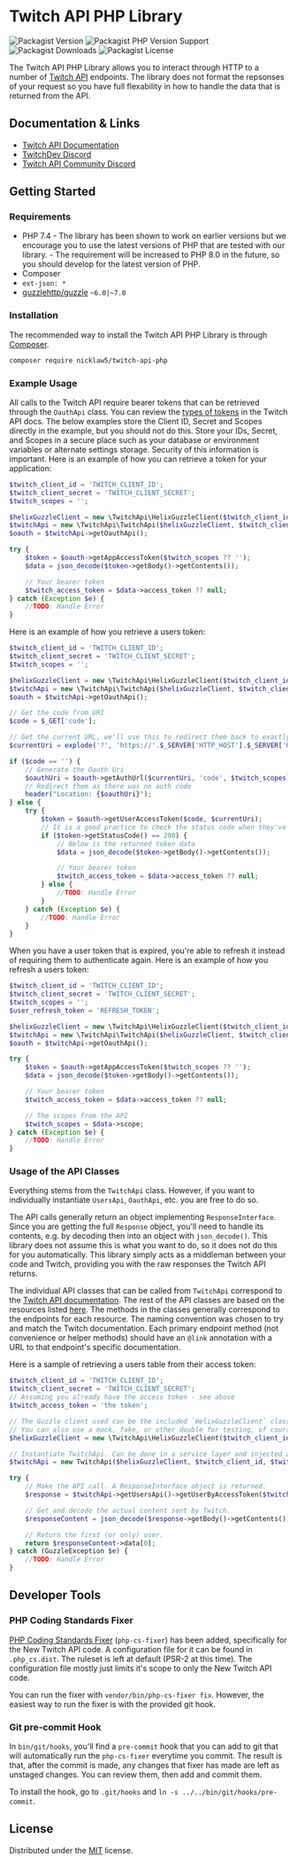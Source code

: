 # Twitch API PHP Library

![Packagist Version](https://img.shields.io/packagist/v/nicklaw5/twitch-api-php)
![Packagist PHP Version Support](https://img.shields.io/packagist/php-v/nicklaw5/twitch-api-php)
![Packagist Downloads](https://img.shields.io/packagist/dt/nicklaw5/twitch-api-php)
![Packagist License](https://img.shields.io/packagist/l/nicklaw5/twitch-api-php)

The Twitch API PHP Library allows you to interact through HTTP to a number of [Twitch API](https://dev.twitch.tv/docs/api/) endpoints. The library does not format the repsonses of your request so you have full flexability in how to handle the data that is returned from the API.

## Documentation & Links

- [Twitch API Documentation](https://dev.twitch.tv/docs/api/)
- [TwitchDev Discord](https://link.twitch.tv/devchat)
- [Twitch API Community Discord](https://discord.gg/PKE8cPA3zb)

## Getting Started

### Requirements

- PHP 7.4 - The library has been shown to work on earlier versions but we encourage you to use the latest versions of PHP that are tested with our library. - The requirement will be increased to PHP 8.0 in the future, so you should develop for the latest version of PHP.
- Composer
- `ext-json: *`
- [guzzlehttp/guzzle](https://github.com/guzzle/guzzle) `~6.0|~7.0`

### Installation

The recommended way to install the Twitch API PHP Library is through [Composer](https://getcomposer.org/).

```bash
composer require nicklaw5/twitch-api-php

```

### Example Usage

All calls to the Twitch API require bearer tokens that can be retrieved through the `OauthApi` class. You can review the [types of tokens](https://dev.twitch.tv/docs/authentication/#types-of-tokens) in the Twitch API docs. The below examples store the Client ID, Secret and Scopes directly in the example, but you should not do this. Store your IDs, Secret, and Scopes in a secure place such as your database or environment variables or alternate settings storage. Security of this information is important. Here is an example of how you can retrieve a token for your application:

```php
$twitch_client_id = 'TWITCH_CLIENT_ID';
$twitch_client_secret = 'TWITCH_CLIENT_SECRET';
$twitch_scopes = '';

$helixGuzzleClient = new \TwitchApi\HelixGuzzleClient($twitch_client_id);
$twitchApi = new \TwitchApi\TwitchApi($helixGuzzleClient, $twitch_client_id, $twitch_client_secret);
$oauth = $twitchApi->getOauthApi();

try {
    $token = $oauth->getAppAccessToken($twitch_scopes ?? '');
    $data = json_decode($token->getBody()->getContents());

    // Your bearer token
    $twitch_access_token = $data->access_token ?? null;
} catch (Exception $e) {
    //TODO: Handle Error
}
```

Here is an example of how you retrieve a users token:

```php
$twitch_client_id = 'TWITCH_CLIENT_ID';
$twitch_client_secret = 'TWITCH_CLIENT_SECRET';
$twitch_scopes = '';

$helixGuzzleClient = new \TwitchApi\HelixGuzzleClient($twitch_client_id);
$twitchApi = new \TwitchApi\TwitchApi($helixGuzzleClient, $twitch_client_id, $twitch_client_secret);
$oauth = $twitchApi->getOauthApi();

// Get the code from URI
$code = $_GET['code'];

// Get the current URL, we'll use this to redirect them back to exactly where they came from
$currentUri = explode('?', 'https://'.$_SERVER['HTTP_HOST'].$_SERVER['REQUEST_URI'])[0];

if ($code == '') {
    // Generate the Oauth Uri
    $oauthUri = $oauth->getAuthUrl($currentUri, 'code', $twitch_scopes);
    // Redirect them as there was no auth code
    header("Location: {$oauthUri}");
} else {
    try {
        $token = $oauth->getUserAccessToken($code, $currentUri);
        // It is a good practice to check the status code when they've responded, this really is optional though
        if ($token->getStatusCode() == 200) {
            // Below is the returned token data
            $data = json_decode($token->getBody()->getContents());

            // Your bearer token
            $twitch_access_token = $data->access_token ?? null;
        } else {
            //TODO: Handle Error
        }
    } catch (Exception $e) {
        //TODO: Handle Error
    }
}
```

When you have a user token that is expired, you're able to refresh it instead of requiring them to authenticate again. Here is an example of how you refresh a users token:

```php
$twitch_client_id = 'TWITCH_CLIENT_ID';
$twitch_client_secret = 'TWITCH_CLIENT_SECRET';
$twitch_scopes = '';
$user_refresh_token = 'REFRESH_TOKEN';

$helixGuzzleClient = new \TwitchApi\HelixGuzzleClient($twitch_client_id);
$twitchApi = new \TwitchApi\TwitchApi($helixGuzzleClient, $twitch_client_id, $twitch_client_secret);
$oauth = $twitchApi->getOauthApi();

try {
    $token = $oauth->getAppAccessToken($twitch_scopes ?? '');
    $data = json_decode($token->getBody()->getContents());

    // Your bearer token
    $twitch_access_token = $data->access_token ?? null;

    // The scopes from the API
    $twitch_scopes = $data->scope;
} catch (Exception $e) {
    //TODO: Handle Error
}
```

### Usage of the API Classes

Everything stems from the `TwitchApi` class. However, if you want to individually instantiate `UsersApi`, `OauthApi`, etc. you are free to do so.

The API calls generally return an object implementing `ResponseInterface`. Since you are getting the full `Response` object, you'll need to handle its contents, e.g. by decoding then into an object with `json_decode()`. This library does not assume this is what you want to do, so it does not do this for you automatically. This library simply acts as a middleman between your code and Twitch, providing you with the raw responses the Twitch API returns.

The individual API classes that can be called from `TwitchApi` correspond to the [Twitch API documentation](https://dev.twitch.tv/docs/api/). The rest of the API classes are based on the resources listed [here](https://dev.twitch.tv/docs/api/reference/). The methods in the classes generally correspond to the endpoints for each resource. The naming convention was chosen to try and match the Twitch documentation. Each primary endpoint method (not convenience or helper methods) should have an `@link` annotation with a URL to that endpoint's specific documentation.

Here is a sample of retrieving a users table from their access token:

```php
$twitch_client_id = 'TWITCH_CLIENT_ID';
$twitch_client_secret = 'TWITCH_CLIENT_SECRET';
// Assuming you already have the access token - see above
$twitch_access_token = 'the token';

// The Guzzle client used can be the included `HelixGuzzleClient` class, for convenience.
// You can also use a mock, fake, or other double for testing, of course.
$helixGuzzleClient = new \TwitchApi\HelixGuzzleClient($twitch_client_id);

// Instantiate TwitchApi. Can be done in a service layer and injected as well.
$twitchApi = new TwitchApi($helixGuzzleClient, $twitch_client_id, $twitch_client_secret);

try {
    // Make the API call. A ResponseInterface object is returned.
    $response = $twitchApi->getUsersApi()->getUserByAccessToken($twitch_access_token);

    // Get and decode the actual content sent by Twitch.
    $responseContent = json_decode($response->getBody()->getContents());

    // Return the first (or only) user.
    return $responseContent->data[0];
} catch (GuzzleException $e) {
    //TODO: Handle Error
}
```

## Developer Tools

### PHP Coding Standards Fixer

[PHP Coding Standards Fixer](https://cs.sensiolabs.org/) (`php-cs-fixer`) has been added, specifically for the New Twitch API code. A configuration file for it can be found in `.php_cs.dist`. The ruleset is left at default (PSR-2 at this time). The configuration file mostly just limits it's scope to only the New Twitch API code.

You can run the fixer with `vendor/bin/php-cs-fixer fix`. However, the easiest way to run the fixer is with the provided git hook.

### Git pre-commit Hook

In `bin/git/hooks`, you'll find a `pre-commit` hook that you can add to git that will automatically run the `php-cs-fixer` everytime you commit. The result is that, after the commit is made, any changes that fixer has made are left as unstaged changes. You can review them, then add and commit them.

To install the hook, go to `.git/hooks` and `ln -s ../../bin/git/hooks/pre-commit`.

## License

Distributed under the [MIT](LICENSE) license.
